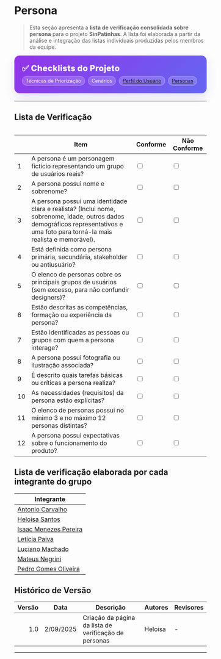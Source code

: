 # Persona

> Esta seção apresenta a **lista de verificação consolidada sobre persona** para o projeto **SinPatinhas**. A lista foi elaborada a partir da análise e integração das listas individuais produzidas pelos membros da equipe.

<div class="plan-hero">
  <div class="plan-hero__title">✅ Checklists do Projeto</div>
  <div class="plan-hero__chips">
    <span class="chip">Técnicas de Priorização</span>
    <span class="chip">Cenários</span>
    <a href="#/elicitacao/listas_verificacao/lista_verificacao_perfil_usuario.md" class="chip">
         Perfil do Usuário
    </a>
    <a href="#/elicitacao/listas_verificacao/lista_personas.md" class="chip">
        Personas
    </a>

  </div>
</div>

---

## Lista de Verificação

<div class="plan-grid">


</div>

<table>
    <thead>
        <tr>
            <th></th>
            <th>Item</th>
            <th>Conforme</th>
            <th>Não Conforme</th>
        </tr>
    </thead>
    <tbody>
    <tr>
      <td>1</td>
      <td>A persona é um personagem fictício representando um grupo de usuários reais?</td>
      <td><input type="checkbox" name="conforme1"></td>
      <td><input type="checkbox" name="nao_conforme1"></td>
    </tr>
    <tr>
      <td>2</td>
      <td>A persona possui nome e sobrenome?</td>
      <td><input type="checkbox" name="conforme2"></td>
      <td><input type="checkbox" name="nao_conforme2"></td>
    </tr>
    <tr>
      <td>3</td>
      <td>A persona possui uma identidade clara e realista? (Inclui nome, sobrenome, idade, outros dados demográficos representativos e uma foto para torná-la mais realista e memorável).</td>
      <td><input type="checkbox" name="conforme3"></td>
      <td><input type="checkbox" name="nao_conforme3"></td>
    </tr>
    <tr>
      <td>4</td>
      <td>Está definida como persona primária, secundária, stakeholder ou antiusuário?</td>
      <td><input type="checkbox" name="conforme4"></td>
      <td><input type="checkbox" name="nao_conforme4"></td>
    </tr>
    <tr>
      <td>5</td>
      <td>O elenco de personas cobre os principais grupos de usuários (sem excesso, para não confundir designers)?</td>
      <td><input type="checkbox" name="conforme5"></td>
      <td><input type="checkbox" name="nao_conforme5"></td>
    </tr>
    <tr>
      <td>6</td>
      <td>Estão descritas as competências, formação ou experiência da persona?</td>
      <td><input type="checkbox" name="conforme6"></td>
      <td><input type="checkbox" name="nao_conforme6"></td>
    </tr>
    <tr>
      <td>7</td>
      <td>Estão identificadas as pessoas ou grupos com quem a persona interage?</td>
      <td><input type="checkbox" name="conforme7"></td>
      <td><input type="checkbox" name="nao_conforme7"></td>
    </tr>
    <tr>
      <td>8</td>
      <td>A persona possui fotografia ou ilustração associada?</td>
      <td><input type="checkbox" name="conforme8"></td>
      <td><input type="checkbox" name="nao_conforme8"></td>
    </tr>
    <tr>
      <td>9</td>
      <td>É descrito quais tarefas básicas ou críticas a persona realiza?</td>
      <td><input type="checkbox" name="conforme9"></td>
      <td><input type="checkbox" name="nao_conforme9"></td>
    </tr>
    <tr>
      <td>10</td>
      <td>As necessidades (requisitos) da persona estão explícitas?</td>
      <td><input type="checkbox" name="conforme10"></td>
      <td><input type="checkbox" name="nao_conforme10"></td>
    </tr>
    <tr>
      <td>11</td>
      <td>O elenco de personas possui no mínimo 3 e no máximo 12 personas distintas?</td>
      <td><input type="checkbox" name="conforme11"></td>
      <td><input type="checkbox" name="nao_conforme11"></td>
    </tr>
    <tr>
      <td>12</td>
      <td>A persona possui expectativas sobre o funcionamento do produto?</td>
      <td><input type="checkbox" name="conforme12"></td>
      <td><input type="checkbox" name="nao_conforme12"></td>
    </tr>
    </tbody>
</table>


## Lista de verificação elaborada por cada integrante do grupo

| Integrante |
|------------|
| [Antonio Carvalho]() |
| [Heloisa Santos](https://drive.google.com/file/d/1K0e3XNcUESht1RplX1DdndrmKwyfXzac/view?usp=sharing) |
| [Isaac Menezes Pereira]() |
| [Letícia Paiva]() |
| [Luciano Machado]() |
| [Mateus Negrini]() |
| [Pedro Gomes Oliveira]() |

## Histórico de Versão

| Versão | Data       | Descrição                                   | Autores  | Revisores |
|-------:|------------|----------------------------------------------|----------|-----------|
| 1.0    | 2/09/2025 | Criação da página da lista de verificação de personas   | Heloisa  | -         |

---

<style>
:root{
  --sp-blue: #3766ae;      
  --sp-blue-600:#2f5a9b;
  --sp-blue-100:#e8f0fb;
  --muted: #475569;
  --bg-card: #ffffff;
  --ring: rgba(55,102,174,.25);
}

/* ====== Hero ====== */
.plan-hero{
  background: linear-gradient(135deg, #9333ea 0%, #6366f1 100%);
  border-radius: 14px;
  padding: 1.25rem 1.25rem;
  color: #fff;
  margin: .5rem 0 1.25rem;
  box-shadow: 0 10px 24px rgba(99,102,241,.18);
}
.plan-hero__title{
  font-size: 1.35rem;
  font-weight: 800;
  letter-spacing: .3px;
}
.plan-hero__chips{ margin-top: .5rem; display:flex; gap:.5rem; flex-wrap: wrap; }
.chip{
  font-size: .8rem;
  background: rgba(255,255,255,.18);
  border: 1px solid rgba(255,255,255,.35);
  padding: .25rem .55rem;
  border-radius: 999px;
  backdrop-filter: blur(2px);
}

/* ====== Grid ====== */
.plan-grid{
  display: grid;
  grid-template-columns: repeat(auto-fit, minmax(240px, 1fr));
  gap: 16px;
  align-items: stretch;
}

/* ====== Card ====== */
.card{
  display: block;
  text-decoration: none !important;
  background: var(--bg-card);
  border: 1px solid #e5e7eb;
  border-radius: 14px;
  padding: 16px 16px 14px;
  box-shadow: 0 2px 12px rgba(0,0,0,.04);
  transition: transform .2s ease, box-shadow .2s ease, border-color .2s ease;
  position: relative;
}
.card::before{
  content:"";
  position:absolute; inset:0;
  border-radius: 14px;
  padding:1px;
  background: linear-gradient(135deg, #8b5cf6 0%, #6366f1 100%);
  -webkit-mask: linear-gradient(#000 0 0) content-box, linear-gradient(#000 0 0);
  -webkit-mask-composite: xor; mask-composite: exclude;
  opacity:.0; transition: opacity .2s ease;
}
.card:hover{
  transform: translateY(-4px);
  box-shadow: 0 10px 22px rgba(0,0,0,.10);
  border-color: transparent;
}
.card:hover::before{ opacity: .9; }

.card__icon{
  width: 46px; height: 46px;
  border-radius: 12px;
  background: var(--sp-blue-100);
  display:grid; place-items:center;
  font-size: 1.35rem;
  margin-bottom: 10px;
  color: var(--sp-blue);
  box-shadow: inset 0 0 0 1px rgba(55,102,174,.12);
}
.card__title{
  font-weight: 700;
  font-size: 1.05rem;
  margin-bottom: 4px;
  color: #0f172a;
}
.card__desc{
  color: var(--muted);
  font-size: .95rem;
  line-height: 1.35;
}
</style>
